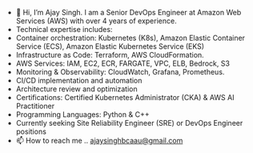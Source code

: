 - 👋 Hi, I’m Ajay Singh. I am a Senior DevOps Engineer at Amazon Web Services (AWS) with over 4 years of experience.
- Technical expertise includes:
- Container orchestration: Kubernetes (K8s), Amazon Elastic Container Service (ECS), Amazon Elastic Kubernetes Service (EKS)
- Infrastructure as Code: Terraform, AWS CloudFormation.
- AWS Services: IAM, EC2, ECR, FARGATE, VPC, ELB, Bedrock, S3
- Monitoring & Observability: CloudWatch, Grafana, Prometheus.
- CI/CD implementation and automation
- Architecture review and optimization
- Certifications: Certified Kubernetes Administrator (CKA) & AWS AI Practitioner
- Programming Languages: Python & C++
- Currently seeking Site Reliability Engineer (SRE) or DevOps Engineer positions
- 📫 How to reach me ..
ajaysinghbcaau@gmail.com
<!---
theajaysingh/theajaysingh is a ✨ special ✨ repository because its `README.md` (this file) appears on your GitHub profile.
You can click the Preview link to take a look at your changes.
--->
